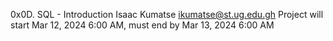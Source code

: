 0x0D. SQL - Introduction
Isaac Kumatse <ikumatse@st.ug.edu.gh>
Project will start Mar 12, 2024 6:00 AM, must end by Mar 13, 2024 6:00 AM
